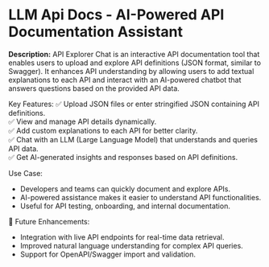 # LLM Api Docs - AI-Powered API Documentation Assistant
**Description:**
API Explorer Chat is an interactive API documentation tool that enables users to upload and explore API definitions (JSON format, similar to Swagger). It enhances API understanding by allowing users to add textual explanations to each API and interact with an AI-powered chatbot that answers questions based on the provided API data.

Key Features:
✅ Upload JSON files or enter stringified JSON containing API definitions. <br>
✅ View and manage API details dynamically.<br>
✅ Add custom explanations to each API for better clarity.<br>
✅ Chat with an LLM (Large Language Model) that understands and queries API data.<br>
✅ Get AI-generated insights and responses based on API definitions.<br>

Use Case:
- Developers and teams can quickly document and explore APIs.
- AI-powered assistance makes it easier to understand API functionalities.
- Useful for API testing, onboarding, and internal documentation.

  
🚀 Future Enhancements:
- Integration with live API endpoints for real-time data retrieval.
- Improved natural language understanding for complex API queries.
- Support for OpenAPI/Swagger import and validation.
